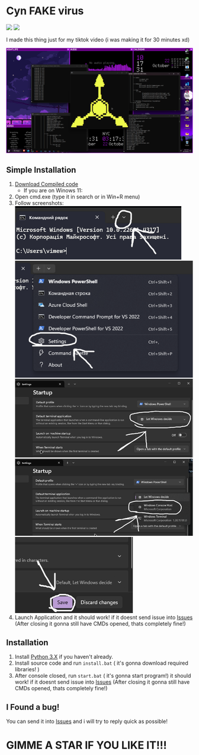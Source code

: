 # Cyn FAKE virus

<img src="https://img.shields.io/github/downloads/noxygalaxy/cyn-fake-virus/total?style=for-the-badge" style="text-align: center;"></img>
<img src="https://img.shields.io/github/created-at/noxygalaxy/cyn-fake-virus?style=for-the-badge" style="text-align: center;"></img>

I made this thing just for my tiktok video (i was making it for 30 minutes xd)

<img src="./assets/example.png" alt="example">

## Simple Installation
1. [Download Compiled code](https://github.com/noxygalaxy/cyn-fake-virus/releases/download/v1.0.0/cyn-fake-virus.exe)
   - If you are on Winows 11:
3. Open cmd.exe (type it in search or in Win+R menu)
4. Follow screenshots:
   <img src="./assets/step1.png" alt="step1">
   <img src="./assets/step2.png" alt="step2">
   <img src="./assets/step3.png" alt="step3">
   <img src="./assets/step4.png" alt="step4">
   <img src="./assets/step5.png" alt="step5">
6. Launch Application and it should work! if it doesnt send issue into [Issues](https://github.com/noxygalaxy/cyn-FAKE-virus/issues)
(After closing it gonna still have CMDs opened, thats completely fine!)

## Installation
1. Install [Python 3.X](https://www.python.org/) if you haven't already.
2. Install source code and run `install.bat` ( it's gonna download required libraries! )
3. After console closed, run `start.bat` ( it's gonna start program!)
   it should work! if it doesnt send issue into [Issues](https://github.com/noxygalaxy/cyn-FAKE-virus/issues)
(After closing it gonna still have CMDs opened, thats completely fine!)

## I Found a bug!
You can send it into [Issues](https://github.com/noxygalaxy/cyn-FAKE-virus/issues) and i will try to reply quick as possible!

# GIMME A STAR IF YOU LIKE IT!!!
